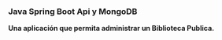 ### Java Spring Boot Api y MongoDB

**Una aplicación que permita administrar un Biblioteca Publica.**



